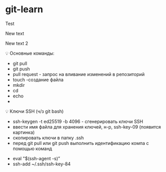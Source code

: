 # git-learn
Test

New text


New text 2
<aside>
💡 Основные команды:

</aside>

- git pull
- git push
- pull request - запрос на вливание изменений в репозиторий
- touch -создание файла
- mkdir
- cd
- echo
- 

<aside>
💡 Ключи SSH (ч/з git bash)

</aside>

- ssh-keygen -t ed25519 -b 4096 - сгенерировать ключи SSH
- ввести имя файла для хранения ключей, н-р, ssh-key-09 (появится картинка)
- скопировать ключи в папку .ssh
- перед git pull или git push выполнить идентификацию компа с помощью команд
 + eval "$(ssh-agent -s)”   
 + ssh-add ~/.ssh/ssh-key-84
